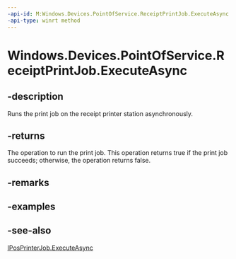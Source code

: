 ```yaml
---
-api-id: M:Windows.Devices.PointOfService.ReceiptPrintJob.ExecuteAsync
-api-type: winrt method
---
```


<!-- Method syntax
public Windows.Foundation.IAsyncOperation<bool> ExecuteAsync()
-->

# Windows.Devices.PointOfService.ReceiptPrintJob.ExecuteAsync

## -description
Runs the print job on the receipt printer station asynchronously.

## -returns
The operation to run the print job. This operation returns true if the print job succeeds; otherwise, the operation returns false.

## -remarks

## -examples

## -see-also
[IPosPrinterJob.ExecuteAsync](iposprinterjob_executeasync.md)